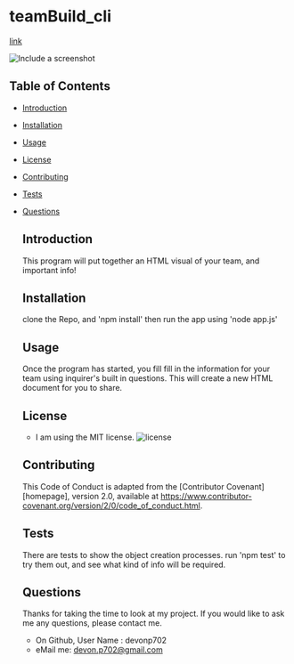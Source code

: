 # teamBuild_cli

  [link](http://github.com/devonp702/teamBuild_cli)

  ![Include a screenshot](screenshot.jpg)

  ## Table of Contents
* [Introduction](#introduction)
* [Installation](#installation)
* [Usage](#usage)
* [License](#license)
* [Contributing](#contributing)
* [Tests](#tests)
* [Questions](#questions)

  ## Introduction
  This program will put together an HTML visual of your team, and important info!

  ## Installation
  clone the Repo, and 'npm install' then run the app using 'node app.js'

  ## Usage
  Once the program has started, you fill fill in the information for your team using inquirer's built in questions. This will create a new HTML document for you to share.
  ## License
  
  * I am using the MIT license. 
  ![license](https://img.shields.io/badge/license-MIT-green)
  
  ## Contributing
  This Code of Conduct is adapted from the [Contributor Covenant][homepage],
  version 2.0, available at
  https://www.contributor-covenant.org/version/2/0/code_of_conduct.html.
  ## Tests
  There are tests to show the object creation processes. run 'npm test' to try them out, and see what kind of info will be required.
  ## Questions
  Thanks for taking the time to look at my project.
  If you would like to ask me any questions, please contact me.
  * On Github, User Name : devonp702
  * eMail me: devon.p702@gmail.com
